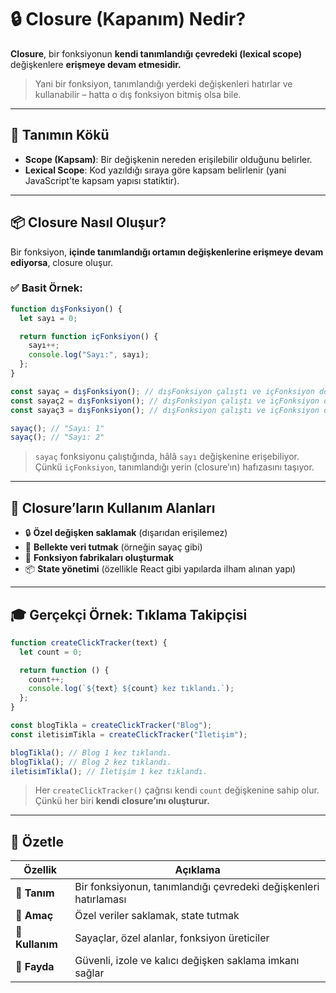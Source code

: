 # 🔒 Closure (Kapanım) Nedir?

**Closure**, bir fonksiyonun **kendi tanımlandığı çevredeki (lexical scope)** değişkenlere **erişmeye devam etmesidir.**

> Yani bir fonksiyon, tanımlandığı yerdeki değişkenleri hatırlar ve kullanabilir – hatta o dış fonksiyon bitmiş olsa bile.

---

## 🧠 Tanımın Kökü

- **Scope (Kapsam)**: Bir değişkenin nereden erişilebilir olduğunu belirler.
- **Lexical Scope**: Kod yazıldığı sıraya göre kapsam belirlenir (yani JavaScript’te kapsam yapısı statiktir).

---

## 📦 Closure Nasıl Oluşur?

Bir fonksiyon, **içinde tanımlandığı ortamın değişkenlerine erişmeye devam ediyorsa**, closure oluşur.

### ✅ Basit Örnek:

```js
function dışFonksiyon() {
  let sayı = 0;

  return function içFonksiyon() {
    sayı++;
    console.log("Sayı:", sayı);
  };
}

const sayaç = dışFonksiyon(); // dışFonksiyon çalıştı ve içFonksiyon döndü
const sayaç2 = dışFonksiyon(); // dışFonksiyon çalıştı ve içFonksiyon döndü
const sayaç3 = dışFonksiyon(); // dışFonksiyon çalıştı ve içFonksiyon döndü

sayaç(); // "Sayı: 1"
sayaç(); // "Sayı: 2"
```

> `sayaç` fonksiyonu çalıştığında, hâlâ `sayı` değişkenine erişebiliyor.  
> Çünkü `içFonksiyon`, tanımlandığı yerin (closure’ın) hafızasını taşıyor.

---

## 🔄 Closure’ların Kullanım Alanları

- 🔒 **Özel değişken saklamak** (dışarıdan erişilemez)
- 🧠 **Bellekte veri tutmak** (örneğin sayaç gibi)
- 🔁 **Fonksiyon fabrikaları oluşturmak**
- 📦 **State yönetimi** (özellikle React gibi yapılarda ilham alınan yapı)

---

## 🎓 Gerçekçi Örnek: Tıklama Takipçisi

```js
function createClickTracker(text) {
  let count = 0;

  return function () {
    count++;
    console.log(`${text} ${count} kez tıklandı.`);
  };
}

const blogTikla = createClickTracker("Blog");
const iletisimTikla = createClickTracker("İletişim");

blogTikla(); // Blog 1 kez tıklandı.
blogTikla(); // Blog 2 kez tıklandı.
iletisimTikla(); // İletişim 1 kez tıklandı.
```

> Her `createClickTracker()` çağrısı kendi `count` değişkenine sahip olur.  
> Çünkü her biri **kendi closure’ını oluşturur.**

---

## 🎯 Özetle

| Özellik | Açıklama |
|--------|----------|
| 📌 **Tanım** | Bir fonksiyonun, tanımlandığı çevredeki değişkenleri hatırlaması |
| 🧠 **Amaç** | Özel veriler saklamak, state tutmak |
| 🧰 **Kullanım** | Sayaçlar, özel alanlar, fonksiyon üreticiler |
| 🔐 **Fayda** | Güvenli, izole ve kalıcı değişken saklama imkanı sağlar |
